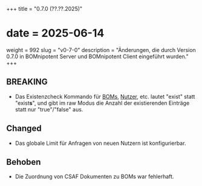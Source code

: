 +++
title = "0.7.0 (??.??.2025)"
# date = 2025-06-14
weight = 992
slug = "v0-7-0"
description = "Änderungen, die durch Version 0.7.0 in BOMnipotent Server und BOMnipotent Client eingeführt wurden."
+++

## BREAKING
- Das Existenzcheck Kommando für [BOMs](/de/client/consumer/boms/#existenz), [Nutzer](/de/client/manager/access-management/user-management/#existenz), etc. lautet "exist" statt "exist**s**", und gibt im raw Modus die Anzahl der existierenden Einträge statt nur "true"/"false" aus.

## Changed
- Das globale Limit für Anfragen von neuen Nutzern ist konfigurierbar.

## Behoben
- Die Zuordnung von CSAF Dokumenten zu BOMs war fehlerhaft.